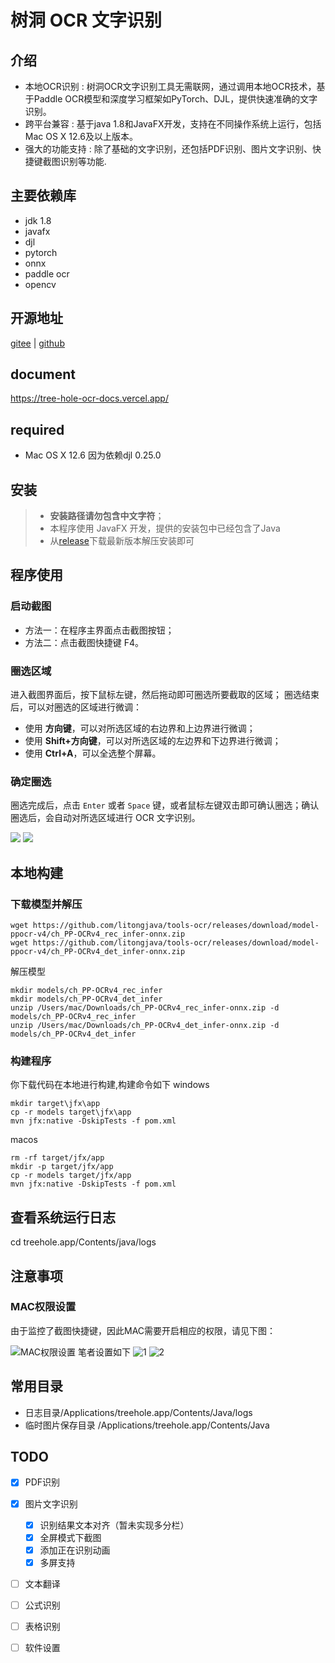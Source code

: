 # 树洞 OCR 文字识别

## 介绍
  - 本地OCR识别
    : 树洞OCR文字识别工具无需联网，通过调用本地OCR技术，基于Paddle OCR模型和深度学习框架如PyTorch、DJL，提供快速准确的文字识别。
  - 跨平台兼容
    : 基于java 1.8和JavaFX开发，支持在不同操作系统上运行，包括Mac OS X 12.6及以上版本。
  - 强大的功能支持
    : 除了基础的文字识别，还包括PDF识别、图片文字识别、快捷键截图识别等功能.
## 主要依赖库
- jdk 1.8
- javafx
- djl
- pytorch
- onnx
- paddle ocr
- opencv

## 开源地址
[gitee](https://gitee.com/ppnt/tools-ocr) | [github](https://github.com/litongjava/tools-ocr)

## document
https://tree-hole-ocr-docs.vercel.app/
## required
- Mac OS X 12.6 因为依赖djl 0.25.0

## 安装
> - **安装路径请勿包含中文字符**；
> - 本程序使用 JavaFX 开发，提供的安装包中已经包含了Java
> - 从[release](https://github.com/litongjava/tools-ocr/releases/)下载最新版本解压安装即可


## 程序使用
### 启动截图
- 方法一：在程序主界面点击截图按钮；
- 方法二：点击截图快捷键 F4。

### 圈选区域
进入截图界面后，按下鼠标左键，然后拖动即可圈选所要截取的区域；
圈选结束后，可以对圈选的区域进行微调：
- 使用 **方向键**，可以对所选区域的右边界和上边界进行微调；
- 使用 **Shift+方向键**，可以对所选区域的左边界和下边界进行微调；
- 使用 **Ctrl+A**，可以全选整个屏幕。

### 确定圈选
圈选完成后，点击 `Enter` 或者 `Space` 键，或者鼠标左键双击即可确认圈选；确认圈选后，会自动对所选区域进行 OCR 文字识别。

![](readme_files/3.jpg)
![](readme_files/4.jpg)

## 本地构建
### 下载模型并解压
```
wget https://github.com/litongjava/tools-ocr/releases/download/model-ppocr-v4/ch_PP-OCRv4_rec_infer-onnx.zip
wget https://github.com/litongjava/tools-ocr/releases/download/model-ppocr-v4/ch_PP-OCRv4_det_infer-onnx.zip
```
解压模型
```
mkdir models/ch_PP-OCRv4_rec_infer
mkdir models/ch_PP-OCRv4_det_infer
unzip /Users/mac/Downloads/ch_PP-OCRv4_rec_infer-onnx.zip -d models/ch_PP-OCRv4_rec_infer
unzip /Users/mac/Downloads/ch_PP-OCRv4_det_infer-onnx.zip -d models/ch_PP-OCRv4_det_infer
```

### 构建程序
你下载代码在本地进行构建,构建命令如下
windows
```
mkdir target\jfx\app
cp -r models target\jfx\app
mvn jfx:native -DskipTests -f pom.xml
```

macos
```shell script
rm -rf target/jfx/app
mkdir -p target/jfx/app
cp -r models target/jfx/app
mvn jfx:native -DskipTests -f pom.xml
```

## 查看系统运行日志
cd treehole.app/Contents/java/logs
## 注意事项
### MAC权限设置
由于监控了截图快捷键，因此MAC需要开启相应的权限，请见下图：

![MAC权限设置](http://img.ifish.fun/Fo31NZQIhPNF6m7gOorRGDuKvaZ_)
笔者设置如下
![1](readme_files/1.jpg)
![2](readme_files/2.jpg)

## 常用目录
- 日志目录/Applications/treehole.app/Contents/Java/logs
- 临时图片保存目录 /Applications/treehole.app/Contents/Java
## TODO
- [x] PDF识别
- [x] 图片文字识别
  - [x] 识别结果文本对齐（暂未实现多分栏）
  - [x] 全屏模式下截图
  - [x] 添加正在识别动画
  - [x] 多屏支持
- [ ] 文本翻译
- [ ] 公式识别
- [ ] 表格识别
- [ ] 软件设置

